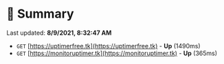 # 📖 Summary
Last updated: **8/9/2021, 8:32:47 AM**

- `GET` [https://uptimerfree.tk](https://uptimerfree.tk) - **Up** (1490ms)
- `GET` [https://monitoruptimer.tk](https://monitoruptimer.tk) - **Up** (365ms)
